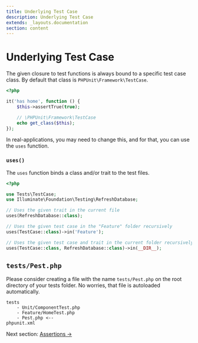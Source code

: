 ```yaml
---
title: Underlying Test Case
description: Underlying Test Case
extends: _layouts.documentation
section: content
---
```


# Underlying Test Case

The given closure to test functions is always bound to a specific
test case class. By default that class is `PHPUnit\Framework\TestCase`.

```php
<?php

it('has home', function () {
    $this->assertTrue(true);

    // \PHPUnit\Framework\TestCase
    echo get_class($this); 
});
```

In real-applications, you may need to change this, and for that, you
can use the `uses` function.

### `uses()`

The `uses` function binds a class and/or trait to the test files.

```php
<?php

use Tests\TestCase;
use Illuminate\Foundation\Testing\RefreshDatabase;

// Uses the given trait in the current file
uses(RefreshDatabase::class);

// Uses the given test case in the "Feature" folder recursively
uses(TestCase::class)->in('Feature');

// Uses the given test case and trait in the current folder recursively
uses(TestCase::class, RefreshDatabase::class)->in(__DIR__);
```

## `tests/Pest.php`

Please consider creating a file with the name `tests/Pest.php` on the
root directory of your tests folder. No worries, that file
is autoloaded automatically.

```
tests
    - Unit/ComponentTest.php
    - Feature/HomeTest.php
    - Pest.php <--
phpunit.xml
```

Next section: [Assertions →](/docs/assertions)

